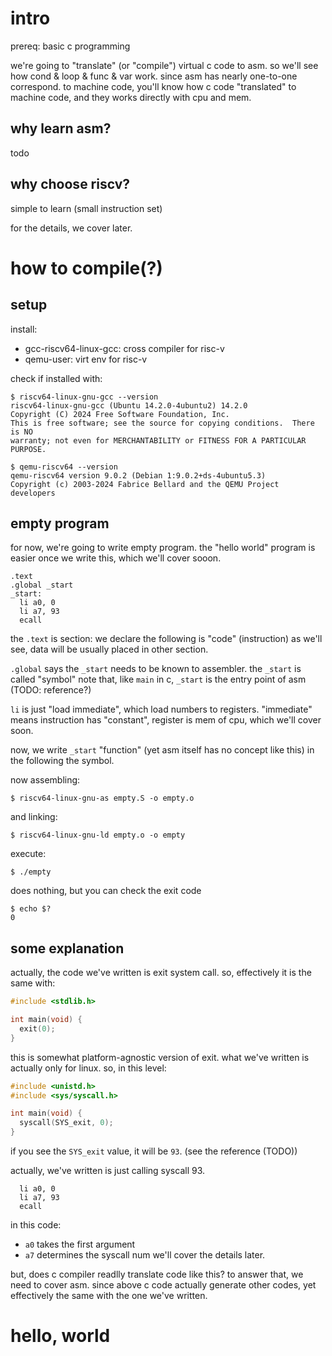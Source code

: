 # intro

prereq: basic c programming

we're going to "translate" (or "compile") virtual c code to asm.
so we'll see how cond & loop & func & var work.
since asm has nearly one-to-one correspond. to machine code,
you'll know how c code "translated" to machine code,
and they works directly with cpu and mem.


## why learn asm?

todo

## why choose riscv?

simple to learn (small instruction set)

for the details, we cover later.



# how to compile(?)

## setup

install:
- gcc-riscv64-linux-gcc: cross compiler for risc-v
- qemu-user: virt env for risc-v

check if installed with:

```
$ riscv64-linux-gnu-gcc --version
riscv64-linux-gnu-gcc (Ubuntu 14.2.0-4ubuntu2) 14.2.0
Copyright (C) 2024 Free Software Foundation, Inc.
This is free software; see the source for copying conditions.  There is NO
warranty; not even for MERCHANTABILITY or FITNESS FOR A PARTICULAR PURPOSE.
```

```
$ qemu-riscv64 --version
qemu-riscv64 version 9.0.2 (Debian 1:9.0.2+ds-4ubuntu5.3)
Copyright (c) 2003-2024 Fabrice Bellard and the QEMU Project developers
```

## empty program

for now, we're going to write empty program.
the "hello world" program is easier once we write this, which we'll cover sooon.

```
.text
.global _start
_start:
  li a0, 0
  li a7, 93
  ecall
```

the `.text` is section: we declare the following is "code" (instruction)
as we'll see, data will be usually placed in other section.

`.global` says the `_start` needs to be known to assembler.
the `_start` is called "symbol"
note that, like `main` in c, `_start` is the entry point of asm (TODO: reference?)

`li` is just "load immediate", which load numbers to registers.
"immediate" means instruction has "constant", register is mem of cpu, which we'll cover soon.

now, we write `_start` "function" (yet asm itself has no concept like this) in the following the symbol.

now assembling:

```
$ riscv64-linux-gnu-as empty.S -o empty.o
```

and linking:

```
$ riscv64-linux-gnu-ld empty.o -o empty
```

execute:

```
$ ./empty
```

does nothing, but you can check the exit code

```
$ echo $?
0
```

## some explanation

actually, the code we've written is exit system call.
so, effectively it is the same with:

```c
#include <stdlib.h>

int main(void) {
  exit(0);
}
```

this is somewhat platform-agnostic version of exit.
what we've written is actually only for linux.
so, in this level:

```c
#include <unistd.h>
#include <sys/syscall.h>

int main(void) {
  syscall(SYS_exit, 0);
}
```

if you see the `SYS_exit` value, it will be `93`.
(see the reference (TODO))

actually, we've written is just calling syscall 93.

```
  li a0, 0
  li a7, 93
  ecall
```

in this code:
- `a0` takes the first argument
- `a7` determines the syscall num
we'll cover the details later.

but, does c compiler readlly translate code like this?
to answer that, we need to cover asm.
since above c code actually generate other codes, yet effectively the same with the one we've written.


# hello, world


#
